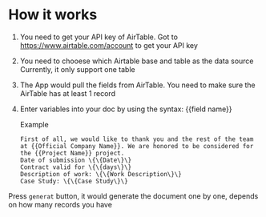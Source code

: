 # How it works

1. You need to get your API key of AirTable.
Got to https://www.airtable.com/account to get your API key

2. You need to chooese which Airtable base and table as the data source
Currently, it only support one table

3. The App would pull the fields from AirTable. You need to make sure the AirTable has at least 1 record

4. Enter variables into your doc by using the syntax: {{field name}}

   Example
   
   ```
   First of all, we would like to thank you and the rest of the team at {{Official Company Name}}. We are honored to be considered for the {{Project Name}} project.
   Date of submission \{\{Date\}\}
   Contract valid for \{\{days\}\}
   Description of work: \{\{Work Description\}\}
   Case Study: \{\{Case Study\}\}
   ```
   
Press `generat` button, it would generate the document one by one, depends on how many records you have


